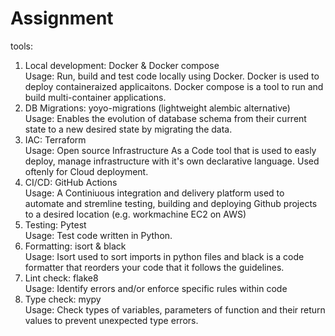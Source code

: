 # Assignment

tools:

1. Local development: Docker & Docker compose  
    Usage: Run, build and test code locally using Docker. Docker is used to deploy containeraized applicaitons.
    Docker compose is a tool to run and build multi-container applications.
2. DB Migrations: yoyo-migrations (lightweight alembic alternative)  
Usage: Enables the evolution of database schema from their current state to a new desired state by migrating the data.
3. IAC: Terraform  
    Usage: Open source Infrastructure As a Code tool that is used to easly deploy, manage infrastructure with it's own declarative language. Used oftenly for Cloud deployment.
4. CI/CD: GitHub Actions  
Usage: A Continiuous integration and delivery platform used to automate and stremline testing, building and deploying Github projects to a desired location (e.g. workmachine EC2 on AWS)
5. Testing: Pytest  
Usage: Test code written in Python. 
6. Formatting: isort & black  
Usage: Isort used to sort imports in python files and black is a code formatter that reorders your code that it follows the guidelines.
7. Lint check: flake8  
Usage: Identify errors and/or enforce specific rules within code
8. Type check: mypy  
Usage: Check types of variables, parameters of function and their return values to prevent unexpected type errors.